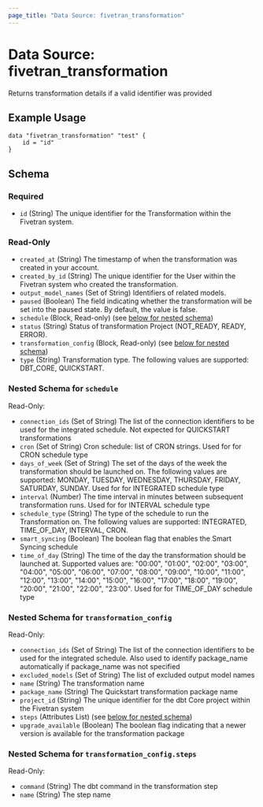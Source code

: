 ```yaml
---
page_title: "Data Source: fivetran_transformation"
---
```


# Data Source: fivetran_transformation

Returns transformation details if a valid identifier was provided

## Example Usage

```hcl
data "fivetran_transformation" "test" {
	id = "id"
}
```

<!-- schema generated by tfplugindocs -->
## Schema

### Required

- `id` (String) The unique identifier for the Transformation within the Fivetran system.

### Read-Only

- `created_at` (String) The timestamp of when the transformation was created in your account.
- `created_by_id` (String) The unique identifier for the User within the Fivetran system who created the transformation.
- `output_model_names` (Set of String) Identifiers of related models.
- `paused` (Boolean) The field indicating whether the transformation will be set into the paused state. By default, the value is false.
- `schedule` (Block, Read-only) (see [below for nested schema](#nestedblock--schedule))
- `status` (String) Status of transformation Project (NOT_READY, READY, ERROR).
- `transformation_config` (Block, Read-only) (see [below for nested schema](#nestedblock--transformation_config))
- `type` (String) Transformation type. The following values are supported: DBT_CORE, QUICKSTART.

<a id="nestedblock--schedule"></a>
### Nested Schema for `schedule`

Read-Only:

- `connection_ids` (Set of String) The list of the connection identifiers to be used for the integrated schedule. Not expected for QUICKSTART transformations
- `cron` (Set of String) Cron schedule: list of CRON strings. Used for for CRON schedule type
- `days_of_week` (Set of String) The set of the days of the week the transformation should be launched on. The following values are supported: MONDAY, TUESDAY, WEDNESDAY, THURSDAY, FRIDAY, SATURDAY, SUNDAY. Used for for INTEGRATED schedule type
- `interval` (Number) The time interval in minutes between subsequent transformation runs. Used for for INTERVAL schedule type
- `schedule_type` (String) The type of the schedule to run the Transformation on. The following values are supported: INTEGRATED, TIME_OF_DAY, INTERVAL, CRON.
- `smart_syncing` (Boolean) The boolean flag that enables the Smart Syncing schedule
- `time_of_day` (String) The time of the day the transformation should be launched at. Supported values are: "00:00", "01:00", "02:00", "03:00", "04:00", "05:00", "06:00", "07:00", "08:00", "09:00", "10:00", "11:00", "12:00", "13:00", "14:00", "15:00", "16:00", "17:00", "18:00", "19:00", "20:00", "21:00", "22:00", "23:00". Used for for TIME_OF_DAY schedule type


<a id="nestedblock--transformation_config"></a>
### Nested Schema for `transformation_config`

Read-Only:

- `connection_ids` (Set of String) The list of the connection identifiers to be used for the integrated schedule. Also used to identify package_name automatically if package_name was not specified
- `excluded_models` (Set of String) The list of excluded output model names
- `name` (String) The transformation name
- `package_name` (String) The Quickstart transformation package name
- `project_id` (String) The unique identifier for the dbt Core project within the Fivetran system
- `steps` (Attributes List) (see [below for nested schema](#nestedatt--transformation_config--steps))
- `upgrade_available` (Boolean) The boolean flag indicating that a newer version is available for the transformation package

<a id="nestedatt--transformation_config--steps"></a>
### Nested Schema for `transformation_config.steps`

Read-Only:

- `command` (String) The dbt command in the transformation step
- `name` (String) The step name
